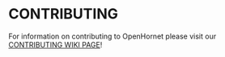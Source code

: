 
# CONTRIBUTING

For information on contributing to OpenHornet please visit our [CONTRIBUTING WIKI PAGE](https://github.com/jrsteensen/OpenHornet/wiki/Contributing)!